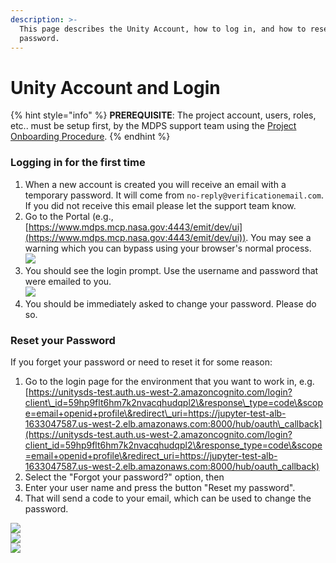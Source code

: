 ```yaml
---
description: >-
  This page describes the Unity Account, how to log in, and how to reset your
  password.
---
```


# Unity Account and Login

{% hint style="info" %}
**PREREQUISITE**:  The project account, users, roles, etc.. must be setup first, by the MDPS support team using the [Project Onboarding Procedure](project-onboarding-procedure.md).
{% endhint %}

### Logging in for the first time

1. When a new account is created you will receive an email with a temporary password. It will come from `no-reply@verificationemail.com`. If you did not receive this email please let the support team know.
2. Go to the Portal (e.g., [https://www.mdps.mcp.nasa.gov:4443/emit/dev/ui](https://www.mdps.mcp.nasa.gov:4443/emit/dev/ui)).  You may see a warning which you can bypass using your browser's normal process.\
   ![](../.gitbook/assets/login-1-security-risk.png)
3. You should see the login prompt. Use the username and password that were emailed to you. \
   ![](../.gitbook/assets/login-4-user-pass.png)
4. You should be immediately asked to change your password. Please do so.

### Reset your Password

If you forget your password or need to reset it for some reason:

1. Go to the login page for the environment that you want to work in, e.g. [https://unitysds-test.auth.us-west-2.amazoncognito.com/login?client\_id=59hp9flt6hm7k2nvacqhudqpl2\&response\_type=code\&scope=email+openid+profile\&redirect\_uri=https://jupyter-test-alb-1633047587.us-west-2.elb.amazonaws.com:8000/hub/oauth\_callback](https://unitysds-test.auth.us-west-2.amazoncognito.com/login?client_id=59hp9flt6hm7k2nvacqhudqpl2\&response_type=code\&scope=email+openid+profile\&redirect_uri=https://jupyter-test-alb-1633047587.us-west-2.elb.amazonaws.com:8000/hub/oauth_callback)
2. Select the "Forgot your password?" option, then
3. Enter your user name and press the button "Reset my password".&#x20;
4. That will send a code to your email, which can be used to change the password.

![](<../.gitbook/assets/Screen Shot 2022-08-10 at 11.27.13 AM.png>)\
![](<../.gitbook/assets/Screen Shot 2022-08-10 at 11.28.22 AM (1).png>)\
![](<../.gitbook/assets/Screen Shot 2022-08-10 at 11.28.40 AM.png>)

